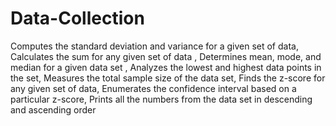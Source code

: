 # Data-Collection
Computes the standard deviation and variance for a given set of data, Calculates the sum for any given set of data , Determines mean, mode, and median for a given data set , Analyzes the lowest and highest data points in the set, Measures the total sample size of the data set, Finds the z-score for any given set of data, Enumerates the confidence interval based on a particular z-score, Prints all the numbers from the data set in descending and ascending order
